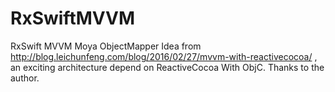 # RxSwiftMVVM
RxSwift MVVM Moya ObjectMapper
Idea from http://blog.leichunfeng.com/blog/2016/02/27/mvvm-with-reactivecocoa/ , an exciting architecture depend on ReactiveCocoa With ObjC.
Thanks to the author.

